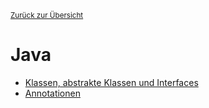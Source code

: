 <small>[Zurück zur Übersicht](../README.md)</small>

# Java

- [Klassen, abstrakte Klassen und Interfaces](classes-interfaces/)
- [Annotationen](annotations/)